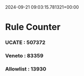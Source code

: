 2024-09-21 09:03:15.781321+00:00
# Rule Counter 
 ### UCATE : 507372

 ### Veneto : 83359

 ### Allowlist : 13930